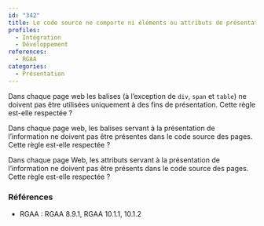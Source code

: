 ```yaml
---
id: "342"
title: Le code source ne comporte ni éléments ou attributs de présentation, ni élément détournés à des fins de présentation
profiles:
  - Intégration
  - Développement
references:
  - RGAA
categories:
  - Présentation
---
```


Dans chaque page web les balises (à l’exception de `div`, `span` et `table`) ne doivent pas être utilisées uniquement à des fins de présentation. Cette règle est-elle respectée ?

Dans chaque page web, les balises servant à la présentation de l’information ne doivent pas être présentes dans le code source des pages. Cette règle est-elle respectée ?

Dans chaque page Web, les attributs servant à la présentation de l’information ne doivent pas être présents dans le code source des pages. Cette règle est-elle respectée ?

### Références

*   RGAA : RGAA 8.9.1, RGAA 10.1.1, 10.1.2